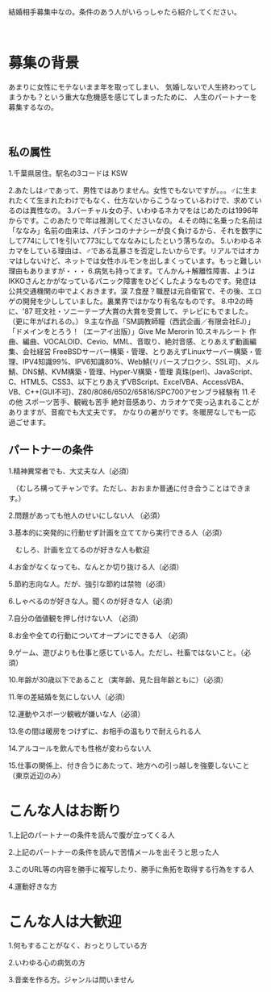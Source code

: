 結婚相手募集中なの。条件のあう人がいらっしゃたら紹介してください。<br>

<br>

<h1>募集の背景</h1>
あまりに女性にモテないまま年を取ってしまい、 気婚しないで人生終わってしまうかも？という重大な危機感を感じてしまったために、 人生のパートナーを募集するなの。<br>

<br>
<br>

<h2>私の属性</h2>
1.千葉県居住。駅名の3コードは KSW<br>

2.あたしは♂であって、男性ではありません。女性でもないですが。。。♂に生まれたくて生まれたわけでもなく、仕方ないからこうなっているわけで、求めているのは異性なの。
3.バーチャル女の子、いわゆるネカマをはじめたのは1996年からです。このあたりで年は推測してくださいなの。
4.その時に名乗った名前は「ななみ」名前の由来は、パチンコのナナシーが良く負けるから、それを数字にして774にして1を引いて773にしてななみにしたという落ちなの。
5.いわゆるネカマをしている理由は、♂である乱暴さを否定したいからです。リアルではオカマはしないけど、ネットでは女性ホルモンを出しまくっています。もっと難しい理由もありますが・・・
6.病気も持ってます。てんかん＋解離性障害、ようはIKKOさんとかがなっているパニック障害をひどくしたようなものです。発症は公共交通機関の中でよくおきます。涙
7.食歴？職歴は元自衛官で、その後、エロゲの開発を少ししていました。裏業界ではかなり有名なものです。
8.中2の時に、'87 旺文社・ソニーテープ大賞の大賞を受賞して、テレビにもでました。（更に年がばれるの。）
9.主な作品「SM調教師瞳（西武企画／有限会社EJ）」「ドメインをとろう！（エーアイ出版）」Give Me Merorin
10.スキルシート
作曲、編曲、VOCALOID、Cevio、MML、音取り、絶対音感、とりあえず動画編集、会社経営
FreeBSDサーバー構築・管理、とりあえずLinuxサーバー構築・管理、IPV4知識99%、IPV6知識80%、Web鯖(リバースプロクシ、SSL可)、メル鯖、DNS鯖、KVM構築・管理、Hyper-V構築・管理
真珠(perl)、JavaScript、C、HTML5、CSS3、以下とりあえずVBScript、ExcelVBA、AccessVBA、VB、C++(GUI不可)、Z80/8086/6502/65816/SPC700アセンブラ経験有
11.その他
スポーツ苦手、観戦も苦手
絶対音感あり、カラオケで突っ込まれることがありますが、音痴でも大丈夫です。
かなりの暑がりです。冬暖房なしでも一応過ごせます。

<h2>パートナーの条件</h2>
1.精神異常者でも、大丈夫な人（必須） <br>

　（むしろ構ってチャンです。ただし、おおまか普通に付き合うことはできます。） <br>

2.問題があっても他人のせいにしない人 （必須） <br>

3.基本的に突発的に行動せず計画を立ててから実行できる人（必須） <br>

　むしろ、計画を立てるのが好きな人も歓迎<br>

4.お金がなくなっても、なんとか切り抜ける人（必須） <br>

5.節約志向な人。だが、強引な節約は禁物（必須）<br>

6.しゃべるのが好きな人。聞くのが好きな人（必須） <br>

7.自分の価値観を押し付けない人 （必須）<br>

8.お金や全ての行動についてオープンにできる人 （必須）<br>

9.ゲーム、遊びよりも仕事と感じている人。ただし、社畜ではないこと。（必須）<br>

10.年齢が30歳以下であること（実年齢、見た目年齢ともに）（必須） <br>

11.年の差結婚を気にしない人（必須） <br>

12.運動やスポーツ観戦が嫌いな人（必須） <br>

13.冬の間は暖房をつけずに、お相手の温もりで耐えられる人<br>

14.アルコールを飲んでも性格が変わらない人<br>

15.仕事の関係上、付き合うにあたって、地方への引っ越しを強要しないこと（東京近辺のみ） <br>


<h1>こんな人はお断り</h1>
1.上記のパートナーの条件を読んで腹が立ってくる人<br>

2.上記のパートナーの条件を読んで苦情メールを出そうと思った人<br>

3.このURL等の内容を勝手に複写したり、勝手に魚拓を取得する行為をする人<br>

4.運動好きな方<br>


<h1>こんな人は大歓迎</h1>
1.何もすることがなく、おっとりしている方<br>

2.いわゆる心の病気の方<br>

3.音楽を作る方。ジャンルは問いません<br>


